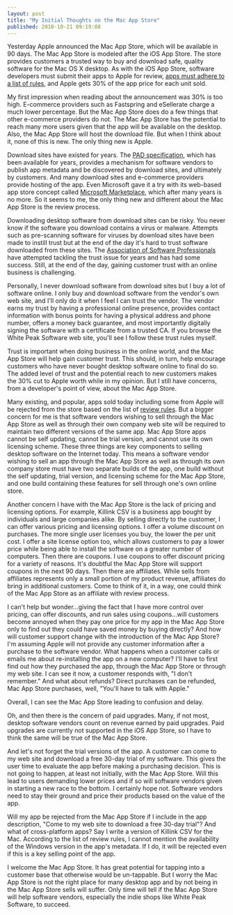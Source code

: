 ```yaml
---
layout: post
title: "My Initial Thoughts on the Mac App Store"
published: 2010-10-21 09:19:08
---
```

Yesterday Apple announced the Mac App Store, which will be available in 90 days. The Mac App Store is modeled after the iOS App Store. The store provides customers a trusted way to buy and download safe, quality software for the Mac OS X desktop. As with the iOS App Store, software developers must submit their apps to Apple for review, [apps must adhere to a list of rules](http://developer.apple.com/appstore/mac/resources/approval/guidelines.html), and Apple gets 30% of the app price for each unit sold.

My first impression when reading about the announcement was 30% is too high. E-commerce providers such as Fastspring and eSellerate charge a much lower percentage. But the Mac App Store does do a few things that other e-commerce providers do not. The Mac App Store has the potential to reach many more users given that the app will be available on the desktop. Also, the Mac App Store will host the download file. But when I think about it, none of this is new. The only thing new is Apple.

Download sites have existed for years. The [PAD specification](http://pad.asp-software.org/spec/spec.php), which has been available for years, provides a mechanism for software vendors to publish app metadata and be discovered by download sites, and ultimately by customers. And many download sites and e-commerce providers provide hosting of the app. Even Microsoft gave it a try with its web-based app store concept called [Microsoft Marketplace](http://www.windowsmarketplace.com/), which after many years is no more. So it seems to me, the only thing new and different about the Mac App Store is the review process. 

Downloading desktop software from download sites can be risky. You never know if the software you download contains a virus or malware. Attempts such as pre-scanning software for viruses by download sites have been made to instill trust but at the end of the day it's hard to trust software downloaded from these sites. The [Association of Software Professionals](http://www.asp-software.org/) have attempted tackling the trust issue for years and has had some success. Still, at the end of the day, gaining customer trust with an online business is challenging.

Personally, I never download software from download sites but I buy a lot of software online. I only buy and download software from the vendor's own web site, and I'll only do it when I feel I can trust the vendor. The vendor earns my trust by having a professional online presence, provides contact information with bonus points for having a physical address and phone number, offers a money back guarantee, and most importantly digitally signing the software with a certificate from a trusted CA. If you browse the White Peak Software web site, you'll see I follow these trust rules myself.

Trust is important when doing business in the online world, and the Mac App Store will help gain customer trust. This should, in turn, help encourage customers who have never bought desktop software online to final do so. The added level of trust and the potential reach to new customers makes the 30% cut to Apple worth while in my opinion. But I still have concerns, from a developer's point of view, about the Mac App Store.

Many existing, and popular, apps sold today including some from Apple will be rejected from the store based on the list of [review rules](http://developer.apple.com/appstore/mac/resources/approval/guidelines.html). But a bigger concern for me is that software vendors wishing to sell through the Mac App Store as well as through their own company web site will be required to maintain two different versions of the same app. Mac App Store apps cannot be self updating, cannot be trial version, and cannot use its own licensing scheme. These three things are key components to selling desktop software on the Internet today. This means a software vendor wishing to sell an app through the Mac App Store as well as through its own company store must have two separate builds of the app, one build without the self updating, trial version, and licensing scheme for the Mac App Store, and one build containing these features for sell through one's own online store.

Another concern I have with the Mac App Store is the lack of pricing and licensing options. For example, Killink CSV is a business app bought by individuals and large companies alike. By selling directly to the customer, I can offer various pricing and licensing options. I offer a volume discount on purchases. The more single user licenses you buy, the lower the per unit cost. I offer a site license option too, which allows customers to pay a lower price while being able to install the software on a greater number of computers. Then there are coupons. I use coupons to offer discount pricing for a variety of reasons. It's doubtful the Mac App Store will support coupons in the next 90 days. Then there are affiliates. While sells from affiliates represents only a small portion of my product revenue, affiliates do bring in additional customers. Come to think of it, in a way, one could think of the Mac App Store as an affiliate with review process.

I can't help but wonder...giving the fact that I have more control over pricing, can offer discounts, and run sales using coupons...will customers become annoyed when they pay one price for my app in the Mac App Store only to find out they could have saved money by buying directly? And how will customer support change with the introduction of the Mac App Store? I'm assuming Apple will not provide any customer information after a purchase to the software vendor. What happens when a customer calls or emails me about re-installing the app on a new computer? I'll have to first find out how they purchased the app, through the Mac App Store or through my web site. I can see it now, a customer responds with, "I don't remember." And what about refunds? Direct purchases can be refunded, Mac App Store purchases, well, "You'll have to talk with Apple." 

Overall, I can see the Mac App Store leading to confusion and delay.

Oh, and then there is the concern of paid upgrades. Many, if not most, desktop software vendors count on revenue earned by paid upgrades. Paid upgrades are currently not supported in the iOS App Store, so I have to think the same will be true of the Mac App Store.

And let's not forget the trial versions of the app. A customer can come to my web site and download a free 30-day trial of my software. This gives the user time to evaluate the app before making a purchasing decision. This is not going to happen, at least not initially, with the Mac App Store. Will this lead to users demanding lower prices and if so will software vendors given in starting a new race to the bottom. I certainly hope not. Software vendors need to stay their ground and price their products based on the value of the app.

Will my app be rejected from the Mac App Store if I include in the app description, "Come to my web site to download a free 30-day trial"? And what of cross-platform apps? Say I write a version of Killink CSV for the Mac. According to the list of review rules, I cannot mention the availability of the Windows version in the app's metadata. If I do, it will be rejected even if this is a key selling point of the app.

I welcome the Mac App Store. It has great potential for tapping into a customer base that otherwise would be un-tappable. But I worry the Mac App Store is not the right place for many desktop app and by not being in the Mac App Store sells will suffer. Only time will tell if the Mac App Store will help software vendors, especially the indie shops like White Peak Software, to succeed.
